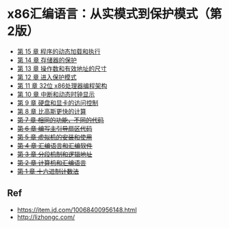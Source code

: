 # x86汇编语言：从实模式到保护模式（第2版）

* [第 15 章 程序的动态加载和执行](./15/)
* [第 14 章 存储器的保护](./14/)
* [第 13 章 操作数和有效地址的尺寸](./13/)
* [第 12 章 进入保护模式](./12/)
* [第 11 章 32位 x86处理器编程架构](./11/)
* [第 10 章 中断和动态时钟显示](./10/)
* [第 9 章 硬盘和显卡的访问控制](./09/)
* [第 8 章 比高斯更快的计算](./08/)
* ~~[第 7 章 相同的功能，不同的代码](./07/)~~
* ~~[第 6 章 编写主引导扇区代码](./06/)~~
* ~~[第 5 章 虚拟机的安装和使用](./05/)~~
* ~~[第 4 章 汇编语言和汇编软件](./04/)~~
* ~~[第 3 章 分段机制和逻辑地址](./03/)~~
* ~~[第 2 章 计算机和汇编语言](./02/)~~
* ~~[第 1 章 十六进制计数法](./01/)~~


## Ref

* <https://item.jd.com/10068400956148.html>
* <http://lizhongc.com/>